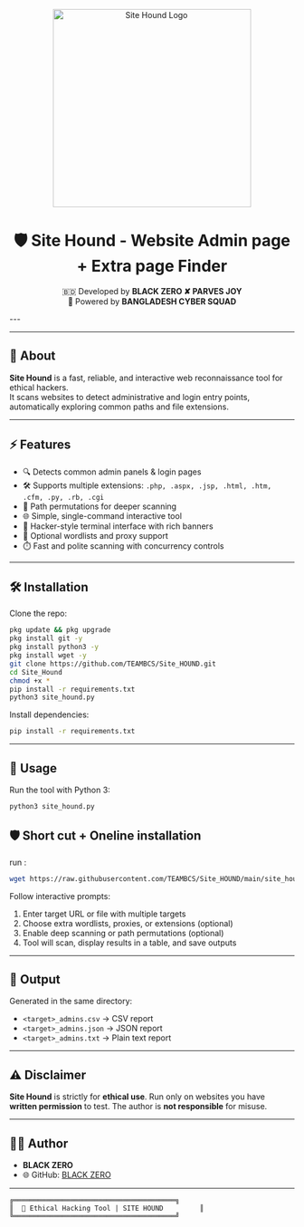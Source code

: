 

<p align="center">
  <img src="https://i.postimg.cc/Jn6stHfg/1000258588.jpg" alt="Site Hound Logo" width="350"/>
</p>
<h1 align="center">🛡️ Site Hound - Website Admin page + Extra page Finder </h1>
<p align="center">
  🇧🇩 Developed by <b>BLACK ZERO ✘ PARVES JOY</b><br>
  🚀 Powered by <b>BANGLADESH CYBER SQUAD </b><br>
</p>
---

---

## 📌 About
**Site Hound** is a fast, reliable, and interactive web reconnaissance tool for ethical hackers.  
It scans websites to detect administrative and login entry points, automatically exploring common paths and file extensions.  

---

## ⚡ Features
- 🔍 Detects common admin panels & login pages  
- 🛠️ Supports multiple extensions: `.php, .aspx, .jsp, .html, .htm, .cfm, .py, .rb, .cgi`  
- 🎯 Path permutations for deeper scanning  
- 🌐 Simple, single-command interactive tool  
- 🖤 Hacker-style terminal interface with rich banners  
- 📂 Optional wordlists and proxy support  
- ⏱️ Fast and polite scanning with concurrency controls  

---

## 🛠️ Installation
Clone the repo:

```bash
pkg update && pkg upgrade
pkg install git -y
pkg install python3 -y
pkg install wget -y
git clone https://github.com/TEAMBCS/Site_HOUND.git
cd Site_Hound
chmod +x *
pip install -r requirements.txt
python3 site_hound.py
````

Install dependencies:

```bash
pip install -r requirements.txt
```

---

## 🚀 Usage

Run the tool with Python 3:

```bash
python3 site_hound.py
```
## 🛡️ Short cut + Oneline installation 
run :
```bash
wget https://raw.githubusercontent.com/TEAMBCS/Site_HOUND/main/site_hound_installer.sh && bash site_hound_installer.sh && SITE-HOUND
```
Follow interactive prompts:

1. Enter target URL or file with multiple targets
2. Choose extra wordlists, proxies, or extensions (optional)
3. Enable deep scanning or path permutations (optional)
4. Tool will scan, display results in a table, and save outputs

---

## 📄 Output

Generated in the same directory:

* `<target>_admins.csv` → CSV report
* `<target>_admins.json` → JSON report
* `<target>_admins.txt` → Plain text report

---

## ⚠️ Disclaimer

**Site Hound** is strictly for **ethical use**.
Run only on websites you have **written permission** to test.
The author is **not responsible** for misuse.

---

## 👨‍💻 Author

* **BLACK ZERO**
* 🌐 GitHub: [BLACK ZERO](https://github.com/ADIRTTA)

---

```
╔════════════════════════════════════════╗
║  🐾 Ethical Hacking Tool | SITE HOUND         ║
╚════════════════════════════════════════╝
```

